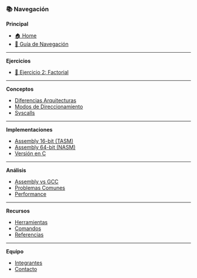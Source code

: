 ### 📚 Navegación

**Principal**

- [🏠 Home](Home)
- [🧭 Guía de Navegación](Guia-de-Navegacion)

---

**Ejercicios**

- [📝 Ejercicio 2: Factorial](Ejercicio-2-Factorial)

---

**Conceptos**

- [Diferencias Arquitecturas](Home#-diferencias-entre-arquitecturas)
- [Modos de Direccionamiento](Home#modos-de-direccionamiento)
- [Syscalls](Home#llamadas-al-sistema)

---

**Implementaciones**

- [Assembly 16-bit (TASM)](Ejercicio-2-Factorial#tarea-3-implementar-en-turbo-assembler-)
- [Assembly 64-bit (NASM)](Ejercicio-2-Factorial#tarea-4-implementar-en-linux-)
- [Versión en C](Ejercicio-2-Factorial#tarea-7-versión-en-c-)

---

**Análisis**

- [Assembly vs GCC](Ejercicio-2-Factorial#tarea-9-comparar-versiones-de-ensamblador-)
- [Problemas Comunes](Ejercicio-2-Factorial#tarea-10-situaciones-problemáticas-)
- [Performance](Ejercicio-2-Factorial#performance-manual-vs-gcc)

---

**Recursos**

- [Herramientas](Home#-herramientas-y-tecnologías)
- [Comandos](Ejercicio-2-Factorial#tarea-5-comandos-de-compilación-en-linux-)
- [Referencias](Home#-recursos-adicionales)

---

**Equipo**

- [Integrantes](Home#-integrantes-del-equipo)
- [Contacto](Home#-contacto-y-colaboración)
